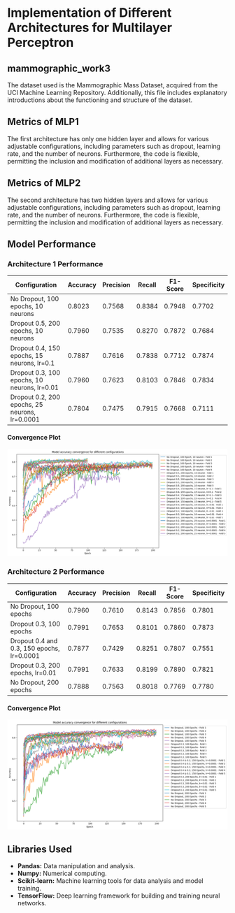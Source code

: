 # Implementation of Different Architectures for Multilayer Perceptron

## mammographic_work3
The dataset used is the Mammographic Mass Dataset, acquired from the UCI Machine Learning Repository. Additionally, this file includes explanatory introductions about the functioning and structure of the dataset.

## Metrics of MLP1
The first architecture has only one hidden layer and allows for various adjustable configurations, including parameters such as dropout, learning rate, and the number of neurons. Furthermore, the code is flexible, permitting the inclusion and modification of additional layers as necessary.

## Metrics of MLP2
The second architecture has two hidden layers and allows for various adjustable configurations, including parameters such as dropout, learning rate, and the number of neurons. Furthermore, the code is flexible, permitting the inclusion and modification of additional layers as necessary.

## Model Performance

### Architecture 1 Performance

| Configuration                          | Accuracy | Precision | Recall | F1-Score | Specificity |
|----------------------------------------|----------|-----------|--------|----------|-------------|
| No Dropout, 100 epochs, 10 neurons     | 0.8023   | 0.7568    | 0.8384 | 0.7948   | 0.7702      |
| Dropout 0.5, 200 epochs, 10 neurons    | 0.7960   | 0.7535    | 0.8270 | 0.7872   | 0.7684      |
| Dropout 0.4, 150 epochs, 15 neurons, lr=0.1  | 0.7887   | 0.7616    | 0.7838 | 0.7712   | 0.7874      |
| Dropout 0.3, 100 epochs, 10 neurons, lr=0.01 | 0.7960   | 0.7623    | 0.8103 | 0.7846   | 0.7834      |
| Dropout 0.2, 200 epochs, 25 neurons, lr=0.0001| 0.7804   | 0.7475    | 0.7915 | 0.7668   | 0.7111      |

#### Convergence Plot
![Architecture 1 Convergence](model_accuracy_convergence_MLP1.png)

### Architecture 2 Performance

| Configuration                          | Accuracy | Precision | Recall | F1-Score | Specificity |
|----------------------------------------|----------|-----------|--------|----------|-------------|
| No Dropout, 100 epochs                 | 0.7960   | 0.7610    | 0.8143 | 0.7856   | 0.7801      |
| Dropout 0.3, 100 epochs                | 0.7991   | 0.7653    | 0.8101 | 0.7860   | 0.7873      |
| Dropout 0.4 and 0.3, 150 epochs, lr=0.0001 | 0.7877   | 0.7429    | 0.8251 | 0.7807   | 0.7551      |
| Dropout 0.3, 200 epochs, lr=0.01       | 0.7991   | 0.7633    | 0.8199 | 0.7890   | 0.7821      |
| No Dropout, 200 epochs                 | 0.7888   | 0.7563    | 0.8018 | 0.7769   | 0.7780      |

#### Convergence Plot
![Architecture 2 Convergence](model_accuracy_convergence_MLP2.png)

## Libraries Used

- **Pandas:** Data manipulation and analysis.
- **Numpy:** Numerical computing.
- **Scikit-learn:** Machine learning tools for data analysis and model training.
- **TensorFlow:** Deep learning framework for building and training neural networks.
